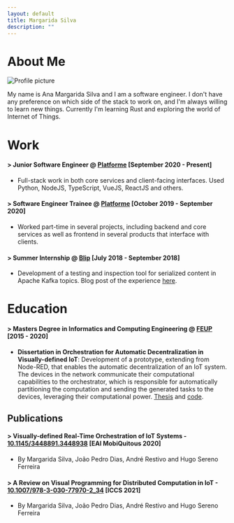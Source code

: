 ```yaml
---
layout: default
title: Margarida Silva
description: ""
---
```


# About Me

<img class="profile-picture" src="../images/photo.jpg" alt="Profile picture">

My name is Ana Margarida Silva and I am a software engineer. I don't have any preference on which side of the stack to work on, and I'm always willing to learn new things. Currently I'm learning Rust and exploring the world of Internet of Things.

# Work

#### <span class="title-intro">></span> **Junior Software Engineer** @ [Platforme](https://platforme.com/) [September 2020 - Present]
* Full-stack work in both core services and client-facing interfaces. Used Python, NodeJS, TypeScript, VueJS, ReactJS and others.

#### <span class="title-intro">></span> **Software Engineer Trainee** @ [Platforme](https://platforme.com/) [October 2019 - September 2020]
* Worked part-time in several projects, including backend and core services as well as frontend in several products that interface with clients.

#### <span class="title-intro">></span> **Summer Internship** @ [Blip](https://blip.pt/) [July 2018 - September 2018]
* Development of a testing and inspection tool for serialized content in Apache Kafka topics. Blog post of the experience [here](https://ppb.technology/2018/09/18/a-summer-internship-at-paddypowerbetfair/).

# Education

#### <span class="title-intro">></span> Masters Degree in Informatics and Computing Engineering @ [FEUP](https://sigarra.up.pt/feup/en/WEB_PAGE.INICIAL) [2015 - 2020]
* **Dissertation in Orchestration for Automatic Decentralization in Visually-defined IoT**: Development of a prototype, extending from Node-RED, that enables the automatic decentralization of an IoT system. The devices in the network communicate their computational capabilities to the orchestrator, which is responsible for automatically partitioning the computation and sending the generated tasks to the devices, leveraging their computational power. [Thesis](https://repositorio-aberto.up.pt/handle/10216/128520) and [code](https://github.com/BeeMargarida/node-red).

<!-- # Projects -->

## Publications

#### <span class="title-intro">></span> **Visually-defined Real-Time Orchestration of IoT Systems** - [10.1145/3448891.3448938](https://dl.acm.org/doi/10.1145/3448891.3448938) [EAI MobiQuitous 2020]
* By Margarida Silva, João Pedro Dias, André Restivo and Hugo Sereno Ferreira

#### <span class="title-intro">></span> **A Review on Visual Programming for Distributed Computation in IoT** - [10.1007/978-3-030-77970-2_34](https://link.springer.com/chapter/10.1007%2F978-3-030-77970-2_34) [ICCS 2021]
* By Margarida Silva, João Pedro Dias, André Restivo and Hugo Sereno Ferreira
